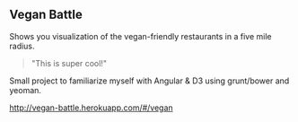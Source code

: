 ## Vegan Battle

Shows you visualization of the vegan-friendly restaurants in a five mile
radius.

> "This is super cool!"

Small project to familiarize myself with Angular & D3 using grunt/bower
and yeoman.

http://vegan-battle.herokuapp.com/#/vegan
